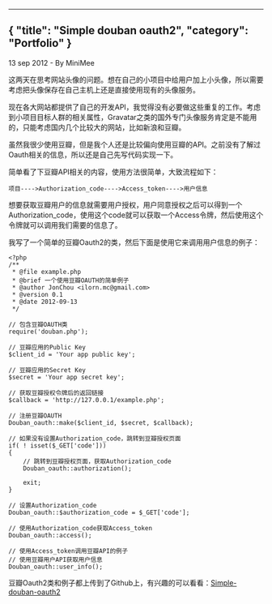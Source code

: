 -----
{
    "title": "Simple douban oauth2",
    "category": "Portfolio"
}
-----

<p class="meta">13 sep 2012 - By MiniMee</p>

这两天在思考网站头像的问题。想在自己的小项目中给用户加上小头像，所以需要考虑把头像保存在自己主机上还是直接使用现有的头像服务。

现在各大网站都提供了自己的开发API，我觉得没有必要做这些重复的工作。考虑到小项目目标人群的相关属性，Gravatar之类的国外专门头像服务肯定是不能用的，只能考虑国内几个比较大的网站，比如新浪和豆瓣。

虽然我很少使用豆瓣，但是我个人还是比较偏向使用豆瓣的API。之前没有了解过Oauth相关的信息，所以还是自己先写代码实现一下。

简单看了下豆瓣API相关的内容，使用方法很简单，大致流程如下：

    项目---->Authorization_code---->Access_token---->用户信息

想要获取豆瓣用户的信息就需要用户授权，用户同意授权之后可以得到一个Authorization_code，使用这个code就可以获取一个Access令牌，然后使用这个令牌就可以调用我们需要的信息了。

我写了一个简单的豆瓣Oauth2的类，然后下面是使用它来调用用户信息的例子：

    <?php
    /**
     * @file example.php
     * @brief 一个使用豆瓣OAUTH的简单例子
     * @author JonChou <ilorn.mc@gmail.com>
     * @version 0.1
     * @date 2012-09-13
     */

    // 包含豆瓣OAUTH类
    require('douban.php');

    // 豆瓣应用的Public Key
    $client_id = 'Your app public key';

    // 豆瓣应用的Secret Key
    $secret = 'Your app secret key';

    // 获取豆瓣授权令牌后的返回链接
    $callback = 'http://127.0.0.1/example.php';

    // 注册豆瓣OAUTH
    Douban_oauth::make($client_id, $secret, $callback);

    // 如果没有设置Authorization_code，跳转到豆瓣授权页面
    if( ! isset($_GET['code']))
    {
        // 跳转到豆瓣授权页面，获取Authorization_code
        Douban_oauth::authorization();

        exit;
    }

    // 设置Authorization_code
    Douban_oauth::$authorization_code = $_GET['code'];

    // 使用Authorization_code获取Access_token
    Douban_oauth::access();

    // 使用Access_token调用豆瓣API的例子
    // 使用豆瓣用户API获取用户信息
    Douban_oauth::user_info();

豆瓣Oauth2类和例子都上传到了Github上，有兴趣的可以看看：[Simple-douban-oauth2](https://github.com/zither/simple-douban-oauth2)
